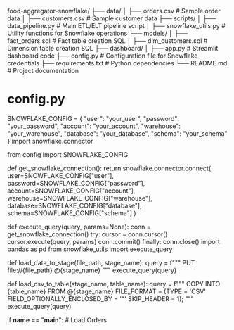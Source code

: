 food-aggregator-snowflake/
├── data/
│   ├── orders.csv          # Sample order data
│   ├── customers.csv       # Sample customer data
├── scripts/
│   ├── data_pipeline.py    # Main ETL/ELT pipeline script
│   ├── snowflake_utils.py  # Utility functions for Snowflake operations
├── models/
│   ├── fact_orders.sql     # Fact table creation SQL
│   ├── dim_customers.sql   # Dimension table creation SQL
├── dashboard/
│   ├── app.py              # Streamlit dashboard code
├── config.py               # Configuration file for Snowflake credentials
├── requirements.txt        # Python dependencies
└── README.md               # Project documentation
# config.py
SNOWFLAKE_CONFIG = {
    "user": "your_user",
    "password": "your_password",
    "account": "your_account",
    "warehouse": "your_warehouse",
    "database": "your_database",
    "schema": "your_schema"
}
import snowflake.connector

from config import SNOWFLAKE_CONFIG

def get_snowflake_connection():
    return snowflake.connector.connect(
        user=SNOWFLAKE_CONFIG["user"],
        password=SNOWFLAKE_CONFIG["password"],
        account=SNOWFLAKE_CONFIG["account"],
        warehouse=SNOWFLAKE_CONFIG["warehouse"],
        database=SNOWFLAKE_CONFIG["database"],
        schema=SNOWFLAKE_CONFIG["schema"]
    )

def execute_query(query, params=None):
    conn = get_snowflake_connection()
    try:
        cursor = conn.cursor()
        cursor.execute(query, params)
        conn.commit()
    finally:
        conn.close()
import pandas as pd
from snowflake_utils import execute_query

def load_data_to_stage(file_path, stage_name):
    query = f"""
    PUT file://{file_path} @{stage_name}
    """
    execute_query(query)

def load_csv_to_table(stage_name, table_name):
    query = f"""
    COPY INTO {table_name}
    FROM @{stage_name}
    FILE_FORMAT = (TYPE = 'CSV' FIELD_OPTIONALLY_ENCLOSED_BY = '"' SKIP_HEADER = 1);
    """
    execute_query(query)

if __name__ == "__main__":
    # Load Orders
